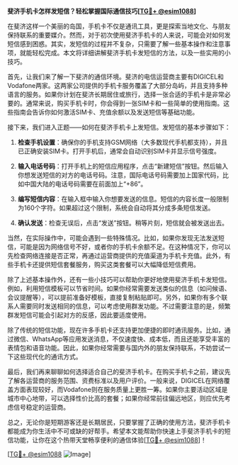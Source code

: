 **斐济手机卡怎样发短信？轻松掌握国际通信技巧[[TG💪+ @esim1088](https://t.me/s/esim1088)]**

在斐济这样一个美丽的岛国，手机卡不仅是通讯工具，更是探索当地文化、与朋友保持联系的重要媒介。然而，对于初次使用斐济手机卡的人来说，可能会对如何发短信感到困惑。其实，发短信的过程并不复杂，只需要了解一些基本操作和注意事项，就能轻松完成。本文将详细讲解斐济手机卡发短信的方法，以及一些实用的小技巧。

首先，让我们来了解一下斐济的通信环境。斐济的电信运营商主要有DIGICEL和Vodafone两家。这两家公司提供的手机卡服务覆盖了大部分岛屿，并且支持多种语言的服务。如果你计划在斐济长期居住或旅行，选择一张合适的手机卡是非常必要的。通常来说，购买手机卡时，你会得到一张SIM卡和一些简单的使用指南。这些指南会告诉你如何激活SIM卡、充值余额以及发送短信等基础功能。

接下来，我们进入正题——如何在斐济手机卡上发短信。发短信的基本步骤如下：

1. **检查手机设置**：确保你的手机支持GSM网络（大多数现代手机都支持），并且已正确安装SIM卡。打开手机后，通常会自动识别SIM卡并显示信号强度。

2. **输入电话号码**：打开手机上的短信应用程序，点击“新建短信”按钮。然后输入你想发送短信的对方的电话号码。注意，国际电话号码需要加上国家代码，比如中国大陆的电话号码需要在前面加上“+86”。

3. **编写短信内容**：在输入框中输入你想要发送的信息。短信的内容长度一般限制为160个字符。如果超过这个限制，系统会自动将其分成多条短信发送。

4. **确认发送**：检查无误后，点击“发送”按钮。稍等片刻，短信就会被发送出去。

当然，在实际操作中，可能会遇到一些特殊情况。比如，如果你发现无法发送短信，可能是因为网络信号不好，或者你的手机卡余额不足。在这种情况下，你可以先检查网络连接是否正常，再通过运营商提供的充值渠道为手机卡充值。此外，有些手机卡还提供短信套餐服务，购买这类套餐可以大幅降低短信费用。

除了上述基本操作外，还有一些小技巧可以帮助你更好地使用斐济手机卡发短信。例如，利用短信模板可以节省时间。如果你经常需要发送类似的信息（如问候语、会议提醒等），可以提前准备好模板，直接复制粘贴即可。另外，如果你有多个联系人需要同时发送相同的信息，可以考虑使用群发功能。不过需要注意的是，频繁群发短信可能会引起对方的反感，因此要适度使用。

除了传统的短信功能，现在许多手机卡还支持更加便捷的即时通讯服务。比如，通过微信、WhatsApp等应用发送消息，不仅速度快、成本低，而且还能享受丰富的表情包和语音功能。因此，如果你经常需要与国内外的朋友保持联系，不妨尝试一下这些现代化的通讯方式。

最后，我们再来聊聊如何选择适合自己的斐济手机卡。在购买手机卡之前，建议先了解各运营商的服务范围、资费标准以及用户评价。一般来说，DIGICEL在网络覆盖方面表现较好，而Vodafone则在服务质量上更胜一筹。如果你主要活动区域是城市中心地带，可以选择性价比高的套餐；如果你经常前往偏远地区，则应优先考虑信号稳定的运营商。

总之，无论你是短期游客还是长期居民，只要掌握了正确的使用方法，斐济手机卡都能成为你生活中不可或缺的好帮手。希望本文能帮助你快速上手斐济手机卡的短信功能，让你在这个热带天堂畅享便利的通信体验[[TG💪+ @esim1088](https://t.me/s/esim1088)]！

[[TG💪+ @esim1088](https://t.me/s/esim1088) ![Image](https://i.postimg.cc/4NQfJmqS/Snipaste-2025-05-13-00-14-12.png)]